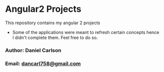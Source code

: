 # Angular2 Projects
This repository contains my angular 2 projects

- Some of the applications were meant to refresh certain concepts hence I didn't complete them. Feel free to do so.

### Author: Daniel Carlson
### Email: dancarl758@gmail.com
